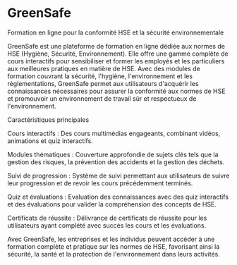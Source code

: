 # GreenSafe

  Formation en ligne pour la conformité HSE et la sécurité environnementale  
  
GreenSafe  est une plateforme de formation en ligne dédiée aux normes de HSE (Hygiène, Sécurité, Environnement). Elle offre une gamme complète de cours interactifs pour sensibiliser et former les employés et les particuliers aux meilleures pratiques en matière de HSE. Avec des modules de formation couvrant la sécurité, l'hygiène, l'environnement et les réglementations, GreenSafe permet aux utilisateurs d'acquérir les connaissances nécessaires pour assurer la conformité aux normes de HSE et promouvoir un environnement de travail sûr et respectueux de l'environnement.  


Caractéristiques principales  

Cours interactifs : Des cours multimédias engageants, combinant vidéos, animations et quiz interactifs.  

Modules thématiques : Couverture approfondie de sujets clés tels que la gestion des risques, la prévention des accidents et la gestion des déchets.  

Suivi de progression : Système de suivi permettant aux utilisateurs de suivre leur progression et de revoir les cours précédemment terminés.  

Quiz et évaluations : Evaluation des connaissances avec des quiz interactifs et des évaluations pour valider la compréhension des concepts de HSE.  

Certificats de réussite : Délivrance de certificats de réussite pour les utilisateurs ayant complété avec succès les cours et les évaluations.  

Avec GreenSafe, les entreprises et les individus peuvent accéder à une formation complète et pratique sur les normes de HSE, favorisant ainsi la sécurité, la santé et la protection de l'environnement dans leurs activités.

